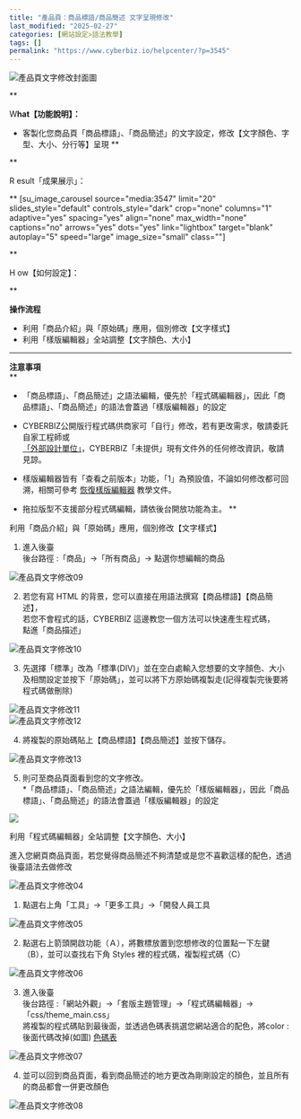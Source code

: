 ```yaml
---
title: "產品頁：商品標語/商品簡述 文字呈現修改"
last_modified: "2025-02-27"
categories: [網站設定>語法教學]
tags: []
permalink: "https://www.cyberbiz.io/helpcenter/?p=3545"
---
```


![產品頁文字修改封面圖](https://www.cyberbiz.io/support/wp-content/uploads/2021/07/產品頁文字修改封面圖.png)  

**

W**hat【功能說明】：**

* 客製化您商品頁「商品標語」、「商品簡述」的文字設定，修改【文字顏色、字型、大小、分行等】呈現
**

**

R esult「成果展示」：

** [su_image_carousel source="media:3547" limit="20" slides_style="default"
controls_style="dark" crop="none" columns="1" adaptive="yes" spacing="yes"
align="none" max_width="none" captions="no" arrows="yes" dots="yes"
link="lightbox" target="blank" autoplay="5" speed="large" image_size="small"
class=""]



**

H ow【如何設定】：

**

**操作流程**  


* 利用「商品介紹」與「原始碼」應用，個別修改【文字樣式】
* 利用「樣版編輯器」全站調整【文字顏色、大小】

****

**注意事項**  
**

* 「商品標語」、「商品簡述」之語法編輯，優先於「程式碼編輯器」，因此「商品標語」、「商品簡述」的語法會蓋過「樣版編輯器」的設定
* CYBERBIZ公開版行程式碼供商家可「自行」修改，若有更改需求，敬請委託自家工程師或  
[「外部設計單位」](https://docs.google.com/spreadsheets/d/1uvrqOE10xyMVPvUctgOw9HddT9wbty5ZCNnBQCpmlMI/edit?usp=sharing)，CYBERBIZ「未提供」現有文件外的任何修改資訊，敬請見諒。

* 樣版編輯器皆有「查看之前版本」功能，「1」為預設值，不論如何修改都可回溯，相關可參考 [恢復樣版編輯器](https://www.cyberbiz.io/helpcenter/?p=3474) 教學文件。 
* 拖拉版型不支援部分程式碼編輯，請依後台開放功能為主。
**


利用「商品介紹」與「原始碼」應用，個別修改【文字樣式】  


1. 進入後臺  
後台路徑 :「商品」→「所有商品」→ 點選你想編輯的商品  

![產品頁文字修改09](https://www.cyberbiz.io/support/wp-content/uploads/2021/07/產品頁文字修改09.png)

2. 若您有寫 HTML 的背景，您可以直接在用語法撰寫【商品標語】【商品簡述】，  
若您不會程式的話，CYBERBIZ 這邊教您一個方法可以快速產生程式碼，  
點進「商品描述」  

![產品頁文字修改10](https://www.cyberbiz.io/support/wp-content/uploads/2021/07/產品頁文字修改10.png)

3. 先選擇「標準」改為「標準(DIV)」並在空白處輸入您想要的文字顏色、大小及相關設定並按下「原始碼」，並可以將下方原始碼複製走(記得複製完後要將程式碼做刪除)   

![產品頁文字修改11](https://www.cyberbiz.io/support/wp-content/uploads/2021/07/產品頁文字修改11.png)  
![產品頁文字修改12](https://www.cyberbiz.io/support/wp-content/uploads/2021/07/產品頁文字修改12.png)

4. 將複製的原始碼貼上【商品標語】【商品簡述】並按下儲存。  

![產品頁文字修改13](https://www.cyberbiz.io/support/wp-content/uploads/2021/07/產品頁文字修改13.png)

5. 則可至商品頁面看到您的文字修改。  
*「商品標語」、「商品簡述」之語法編輯，優先於「樣版編輯器」，因此「商品標語」、「商品簡述」的語法會蓋過「樣版編輯器」的設定   

![](https://www.cyberbiz.io/support/wp-content/uploads/2021/07/產品頁文字修改14.png)

利用「程式碼編輯器」全站調整【文字顏色、大小】  

進入您網頁商品頁面，若您覺得商品簡述不夠清楚或是您不喜歡這樣的配色，透過後臺語法去做修改  

![產品頁文字修改04](https://www.cyberbiz.io/support/wp-content/uploads/2021/07/產品頁文字修改04.png)  


1. 點選右上角「工具」→「更多工具」→「開發人員工具  

![產品頁文字修改05](https://www.cyberbiz.io/support/wp-content/uploads/2021/07/產品頁文字修改05.png)

2. 點選右上箭頭開啟功能（Ａ），將數標放置到您想修改的位置點一下左鍵（B），並可以查找右下角 Styles 裡的程式碼，複製程式碼（C）   

![產品頁文字修改06](https://www.cyberbiz.io/support/wp-content/uploads/2021/07/產品頁文字修改06.png)

3. 進入後臺  
後台路徑 :「網站外觀」→「套版主題管理」→「程式碼編輯器」→「css/theme_main.css」  
將複製的程式碼貼到最後面，並透過色碼表挑選您網站適合的配色，將color : 後面代碼改掉(如圖)
[色碼表](https://www.ifreesite.com/color/)  

![產品頁文字修改07](https://www.cyberbiz.io/support/wp-content/uploads/2021/07/產品頁文字修改07.png)

4. 並可以回到商品頁面，看到商品簡述的地方更改為剛剛設定的顏色，並且所有的商品都會一併更改顏色  

![產品頁文字修改08](https://www.cyberbiz.io/support/wp-content/uploads/2021/07/產品頁文字修改08.png)




